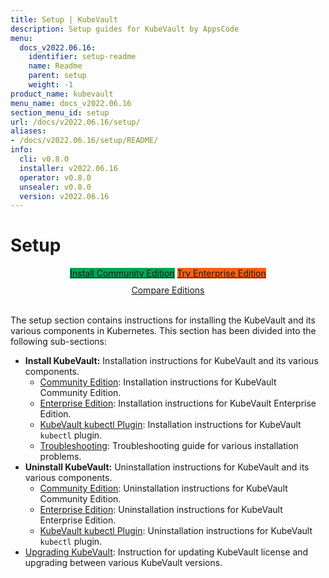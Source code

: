 ```yaml
---
title: Setup | KubeVault
description: Setup guides for KubeVault by AppsCode
menu:
  docs_v2022.06.16:
    identifier: setup-readme
    name: Readme
    parent: setup
    weight: -1
product_name: kubevault
menu_name: docs_v2022.06.16
section_menu_id: setup
url: /docs/v2022.06.16/setup/
aliases:
- /docs/v2022.06.16/setup/README/
info:
  cli: v0.8.0
  installer: v2022.06.16
  operator: v0.8.0
  unsealer: v0.8.0
  version: v2022.06.16
---
```


# Setup

<div style="text-align: center;">
  <a class="button is-link is-medium is-active has-text-weight-normal" href="/docs/v2022.06.16/setup/install/community" style="background:#00A651; width: 18rem;">Install Community Edition</a>
  <a class="button is-info is-medium is-active has-text-weight-normal" href="/docs/v2022.06.16/setup/install/enterprise"  style="background:#FC6011; width: 18rem;">Try Enterprise Edition</a>
  <a style="margin-top: 10px; display: block;" href="https://kubevault.com/pricing/">Compare Editions</a>
</div>
<br>

The setup section contains instructions for installing the KubeVault and its various components in Kubernetes. This section has been divided into the following sub-sections:

- **Install KubeVault:** Installation instructions for KubeVault and its various components.
  - [Community Edition](/docs/v2022.06.16/setup/install/community): Installation instructions for KubeVault Community Edition.
  - [Enterprise Edition](/docs/v2022.06.16/setup/install/enterprise): Installation instructions for KubeVault Enterprise Edition.
  - [KubeVault kubectl Plugin](/docs/v2022.06.16/setup/install/kubectl_plugin): Installation instructions for KubeVault `kubectl` plugin.
  - [Troubleshooting](/docs/v2022.06.16/setup/install/troubleshoting): Troubleshooting guide for various installation problems.
- **Uninstall KubeVault:** Uninstallation instructions for KubeVault and its various components.
  - [Community Edition](/docs/v2022.06.16/setup/uninstall/community): Uninstallation instructions for KubeVault Community Edition.
  - [Enterprise Edition](/docs/v2022.06.16/setup/uninstall/enterprise): Uninstallation instructions for KubeVault Enterprise Edition.
  - [KubeVault kubectl Plugin](/docs/v2022.06.16/setup/uninstall/kubectl_plugin): Uninstallation instructions for KubeVault `kubectl` plugin.
- [Upgrading KubeVault](/docs/v2022.06.16/setup/upgrade/): Instruction for updating KubeVault license and upgrading between various KubeVault versions.
